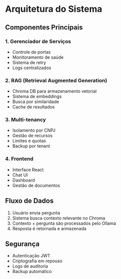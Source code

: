 # Arquitetura do Sistema

## Componentes Principais

### 1. Gerenciador de Serviços
- Controle de portas
- Monitoramento de saúde
- Sistema de retry
- Logs centralizados

### 2. RAG (Retrieval Augmented Generation)
- Chroma DB para armazenamento vetorial
- Sistema de embeddings
- Busca por similaridade
- Cache de resultados

### 3. Multi-tenancy
- Isolamento por CNPJ
- Gestão de recursos
- Limites e quotas
- Backup por tenant

### 4. Frontend
- Interface React
- Chat UI
- Dashboard
- Gestão de documentos

## Fluxo de Dados
1. Usuário envia pergunta
2. Sistema busca contexto relevante no Chroma
3. Contexto + pergunta são processados pelo Ollama
4. Resposta é retornada e armazenada

## Segurança
- Autenticação JWT
- Criptografia em repouso
- Logs de auditoria
- Backup automático
